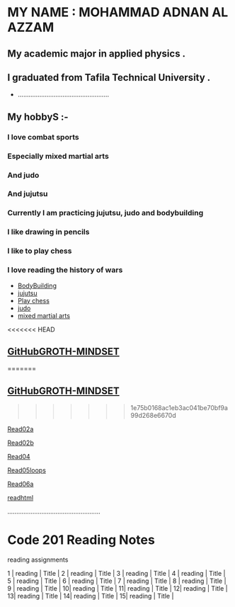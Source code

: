 #  MY NAME : MOHAMMAD ADNAN AL AZZAM 

## My academic major in applied physics .
## I graduated from Tafila Technical University .
+ ...................................................
## My hobbyS :-

### I love combat sports
### Especially mixed martial arts
### And judo
### And jujutsu
### Currently I am practicing jujutsu, judo and bodybuilding
### I like drawing in pencils
### I like to play chess
### I love reading the history of wars


 * [BodyBuilding](https://www.menshealth.com/uk/building-muscle/a759236/complete-guide-to-bodybuilding/)
 * [jujutsu](https://www.youtube.com/watch?v=VUi06B8kP8U)
 * [Play chess](https://www.chess.com/play/online) 
 * [judo](https://www.youtube.com/watch?v=Zy7bRVk5hP0)
 * [mixed martial arts](https://www.youtube.com/watch?v=LWE79K2Ii-s)


<<<<<<< HEAD
## [GitHubGROTH-MINDSET](https://mohammad-adnan-alazzam.github.io/reading-notes/read1)
=======
## [GitHubGROTH-MINDSET](https://mohammad-adnan-alazzam.github.io/reading-notes/read1)
>>>>>>> 1e75b0168ac1eb3ac041be70bf9a99d268e6670d


[Read02a](https://mohammad-adnan-alazzam.github.io/reading-notes/Read02a)

[Read02b](https://mohammad-adnan-alazzam.github.io/reading-notes/Read02b)

[Read04](https://mohammad-adnan-alazzam.github.io/reading-notes/Read04)

[Read05loops](https://mohammad-adnan-alazzam.github.io/reading-notes/Read05loops)

[Read06a](https://mohammad-adnan-alazzam.github.io/reading-notes/Read06a)

[readhtml](https://mohammad-adnan-alazzam.github.io/reading-notes/readhtml)

....................................................

# Code 201 Reading Notes 

reading assignments

1 | reading | Title |
2 | reading | Title |
3 | reading | Title |
4 | reading | Title |
5 | reading | Title |
6 | reading | Title |
7 | reading | Title |
8 | reading | Title |
9 | reading | Title |
10| reading | Title |
11| reading | Title |
12| reading | Title |
13| reading | Title |
14| reading | Title |
15| reading | Title |




